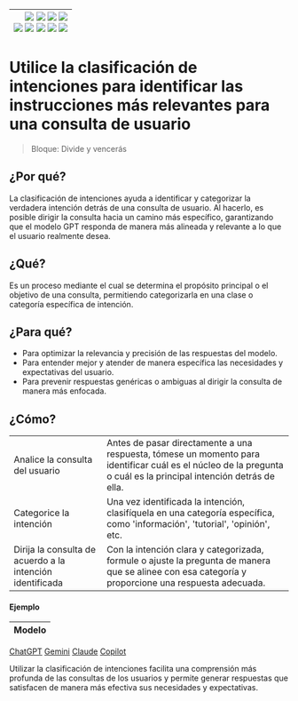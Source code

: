 <div align=right>

|[![](https://img.shields.io/badge/-Inicio-FFF?style=flat&logo=Emlakjet&logoColor=black)](/README.md) [![](https://img.shields.io/badge/-Introducción-FFF?style=flat&logo=abbrobotstudio&logoColor=black)](/documentos/intro.md) [![](https://img.shields.io/badge/-Modelos_de_lenguaje-FFF?style=flat&logo=LiveChat&logoColor=black)](/documentos/LLMs.md) [![](https://img.shields.io/badge/-Panorámica-FFF?style=flat&logo=openstreetmap&logoColor=black)](/documentos/panoramica.md)<br>  [![](https://img.shields.io/badge/-Prompts-FFF?style=flat&logo=Proton&logoColor=black)](/documentos/prompts/README.md) [![](https://img.shields.io/badge/-Ing,_de_prompts-FFF?style=flat&logo=googleearthengine&logoColor=black)](/documentos/ingenieriaDePrompts/README.md) [![](https://img.shields.io/badge/-Patrones-FFF?style=flat&logo=textpattern&logoColor=black)](/documentos/ingenieriaDePrompts/patrones/README.md) [![](https://img.shields.io/badge/8vP-FFF?style=flat&logo=v8&logoColor=black)](/documentos/prompts/mejoresPracticas/8virtudesDelPrompting.md) [![](https://img.shields.io/badge/-Casos_de_uso-FFF?style=flat&logo=gitbook&logoColor=black)](/documentos/casosDeUso/README.md)|
|-:|

</div>

# Utilice la clasificación de intenciones para identificar las instrucciones más relevantes para una consulta de usuario

> Bloque: Divide y vencerás

## ¿Por qué?

La clasificación de intenciones ayuda a identificar y categorizar la verdadera intención detrás de una consulta de usuario. Al hacerlo, es posible dirigir la consulta hacia un camino más específico, garantizando que el modelo GPT responda de manera más alineada y relevante a lo que el usuario realmente desea.

## ¿Qué?

Es un proceso mediante el cual se determina el propósito principal o el objetivo de una consulta, permitiendo categorizarla en una clase o categoría específica de intención.

## ¿Para qué?

- Para optimizar la relevancia y precisión de las respuestas del modelo.
- Para entender mejor y atender de manera específica las necesidades y expectativas del usuario.
- Para prevenir respuestas genéricas o ambiguas al dirigir la consulta de manera más enfocada.

## ¿Cómo?

|||
|-|-|
Analice la consulta del usuario|Antes de pasar directamente a una respuesta, tómese un momento para identificar cuál es el núcleo de la pregunta o cuál es la principal intención detrás de ella.
Categorice la intención|Una vez identificada la intención, clasifíquela en una categoría específica, como 'información', 'tutorial', 'opinión', etc.
Dirija la consulta de acuerdo a la intención identificada|Con la intención clara y categorizada, formule o ajuste la pregunta de manera que se alinee con esa categoría y proporcione una respuesta adecuada.

#### Ejemplo

|Modelo|
|-|
[ChatGPT](https://chat.openai.com/share/4d93a838-8197-484e-8d19-59a2e14426ec)
[Gemini]()
[Claude]()
[Copilot]()

Utilizar la clasificación de intenciones facilita una comprensión más profunda de las consultas de los usuarios y permite generar respuestas que satisfacen de manera más efectiva sus necesidades y expectativas.
